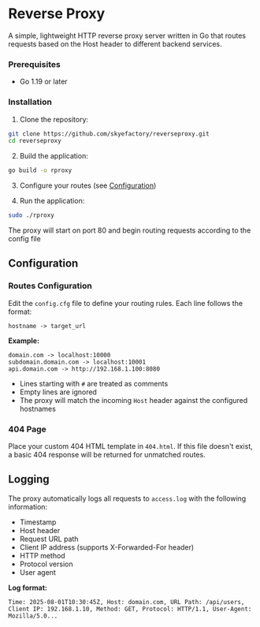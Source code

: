 # Reverse Proxy

A simple, lightweight HTTP reverse proxy server written in Go that routes requests based on the Host header to different backend services.

### Prerequisites

- Go 1.19 or later

### Installation

1. Clone the repository:
```bash
git clone https://github.com/skyefactory/reverseproxy.git
cd reverseproxy
```

2. Build the application:
```bash
go build -o rproxy
```

3. Configure your routes (see [Configuration](#configuration))

4. Run the application:
```bash
sudo ./rproxy
```

The proxy will start on port 80 and begin routing requests according to the config file
## Configuration

### Routes Configuration

Edit the `config.cfg` file to define your routing rules. Each line follows the format:

```
hostname -> target_url
```

**Example:**
```
domain.com -> localhost:10000
subdomain.domain.com -> localhost:10001
api.domain.com -> http://192.168.1.100:8080
```

- Lines starting with `#` are treated as comments
- Empty lines are ignored
- The proxy will match the incoming `Host` header against the configured hostnames

### 404 Page

Place your custom 404 HTML template in `404.html`. If this file doesn't exist, a basic 404 response will be returned for unmatched routes.

## Logging

The proxy automatically logs all requests to `access.log` with the following information:

- Timestamp
- Host header
- Request URL path
- Client IP address (supports X-Forwarded-For header)
- HTTP method
- Protocol version
- User agent

**Log format:**
```
Time: 2025-08-01T10:30:45Z, Host: domain.com, URL Path: /api/users, Client IP: 192.168.1.10, Method: GET, Protocol: HTTP/1.1, User-Agent: Mozilla/5.0...
```